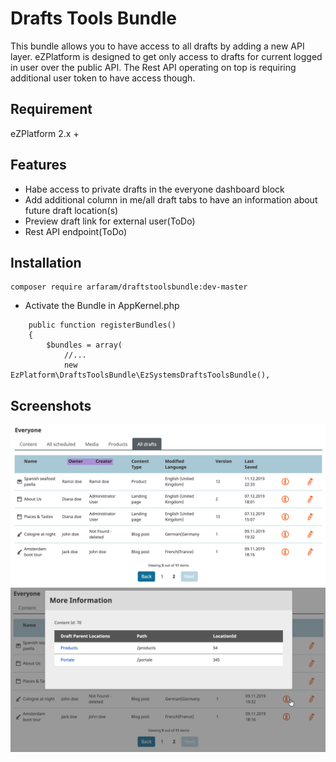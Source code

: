 # Drafts Tools Bundle

This bundle allows you to have access to all drafts by adding a new API layer. eZPlatform is designed to get only access to drafts for current logged in user over the public API. The Rest API operating on top is requiring additional user token to have access though. 

## Requirement

eZPlatform 2.x +

## Features

- Habe access to private drafts in the everyone dashboard block
- Add additional column in me/all draft tabs to have an information about future draft location(s)
- Preview draft link for external user(ToDo)
- Rest API endpoint(ToDo)
 
## Installation

```
composer require arfaram/draftstoolsbundle:dev-master
```

- Activate the Bundle in AppKernel.php

```
    public function registerBundles()
    {
        $bundles = array(
            //...
            new EzPlatform\DraftsToolsBundle\EzSystemsDraftsToolsBundle(),

```

## Screenshots

<img src="doc/all_drafts_tab.png" />


<img src="doc/draft_locations.png" />


